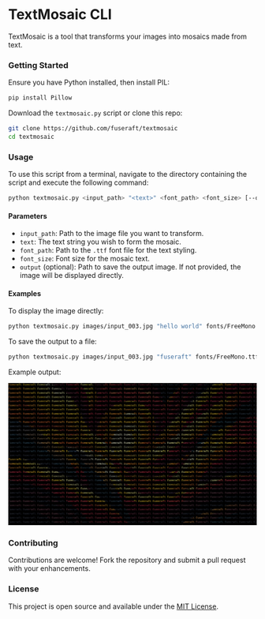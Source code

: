 # TextMosaic CLI

TextMosaic is a tool that transforms your images into mosaics made from text.

### Getting Started

Ensure you have Python installed, then install PIL:

```bash
pip install Pillow
```

Download the `textmosaic.py` script or clone this repo:

```bash
git clone https://github.com/fuseraft/textmosaic
cd textmosaic
```

### Usage

To use this script from a terminal, navigate to the directory containing the script and execute the following command:

```bash
python textmosaic.py <input_path> "<text>" <font_path> <font_size> [--output <output>]
```

#### Parameters
- `input_path`: Path to the image file you want to transform.
- `text`: The text string you wish to form the mosaic.
- `font_path`: Path to the `.ttf` font file for the text styling.
- `font_size`: Font size for the mosaic text.
- `output` (optional): Path to save the output image. If not provided, the image will be displayed directly.

#### Examples

To display the image directly:
```bash
python textmosaic.py images/input_003.jpg "hello world" fonts/FreeMono.ttf 20
```

To save the output to a file:
```bash
python textmosaic.py images/input_003.jpg "fuseraft" fonts/FreeMono.ttf 20 --output examples/output.png
```

Example output:

![An example text mosaic image.](examples/output_003-1.png)

### Contributing

Contributions are welcome! Fork the repository and submit a pull request with your enhancements.

### License

This project is open source and available under the [MIT License](LICENSE).